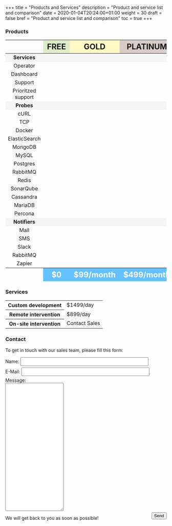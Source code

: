 +++
title = "Products and Services"
description = "Product and service list and comparison"
date = 2020-01-04T20:24:00+01:00
weight = 30
draft = false
bref = "Product and service list and comparison"
toc = true
+++

<style type="text/css">
table.product th, table.product td {
  text-align: center;
}

.product-offer-free {
  background-color: #DCEDC8;
  font-weight: bold;
  font-size: 1.5em;
}

.product-offer-gold {
  background-color: #FFF9C4;
  font-weight: bold;
  font-size: 1.5em;
}

.product-offer-platinum {
  background-color: #D7CCC8;
  font-weight: bold;
  font-size: 1.5em;
}

.product-offer-header {
  background-color: #F5F5F5;
  font-weight: bold;
}

.product-offer-footer th {
  background-color: #64C1FF;
  color: white;
  font-weight: bold;
  font-size: 1.5em;
}

.product-available {
  color: #00C853;
}

.product-unavailable {
  color: #DD2C00;
}

table.service {
}

table.service th {
  font-weight: bold;
  text-align: center;
}

form .control-group {
  display: block;
}

form .control-group label {
  display: inline;
}

form .control-group input {
  display: inline;
  width: 400px;
  height: 2em;
  margin-bottom: 5px;
}

form .control-group textarea {
  display: block;
  height: 400px;
  margin-bottom: 5px;
}

form .control-group button {
  float: right;
}
</style>

### Products

<table class="product">
  <thead>
    <tr>
      <th></th>
      <th class="product-offer-free">FREE</th>
      <th class="product-offer-gold">GOLD</th>
      <th class="product-offer-platinum">PLATINUM</th>
    </tr>
  </thead>

  <tbody>
    <tr class="product-offer-header">
      <td>Services</td>
      <td></td>
      <td></td>
      <td></td>
    </tr>
    <tr>
      <td>Operator</td>
      <td class="product-available"><i class="fas fa-check"></i></td>
      <td class="product-available"><i class="fas fa-check"></i></td>
      <td class="product-available"><i class="fas fa-check"></i></td>
    </tr>
    <tr>
      <td>Dashboard</td>
      <td class="product-available"><i class="fas fa-check"></i></td>
      <td class="product-available"><i class="fas fa-check"></i></td>
      <td class="product-available"><i class="fas fa-check"></i></td>
    </tr>
    <tr>
      <td>Support</td>
      <td class="product-unavailable"><i class="fas fa-times"></i></td>
      <td class="product-available"><i class="fas fa-check"></i></td>
      <td class="product-available"><i class="fas fa-check"></i></td>
    </tr>
    <tr>
      <td>Prioritzed support</td>
      <td class="product-unavailable"><i class="fas fa-times"></i></td>
      <td class="product-unavailable"><i class="fas fa-times"></i></td>
      <td class="product-available"><i class="fas fa-check"></i></td>
    </tr>
    <tr class="product-offer-header">
      <td>Probes</td>
      <td></td>
      <td></td>
      <td></td>
    </tr>
    <tr>
      <td>cURL</td>
      <td class="product-available"><i class="fas fa-check"></i></td>
      <td class="product-available"><i class="fas fa-check"></i></td>
      <td class="product-available"><i class="fas fa-check"></i></td>
    </tr>
    <tr>
      <td>TCP</td>
      <td class="product-available"><i class="fas fa-check"></i></td>
      <td class="product-available"><i class="fas fa-check"></i></td>
      <td class="product-available"><i class="fas fa-check"></i></td>
    </tr>
    <tr>
      <td>Docker</td>
      <td class="product-unavailable"><i class="fas fa-times"></i></td>
      <td class="product-available"><i class="fas fa-check"></i></td>
      <td class="product-available"><i class="fas fa-check"></i></td>
    </tr>
    <tr>
      <td>ElasticSearch</td>
      <td class="product-unavailable"><i class="fas fa-times"></i></td>
      <td class="product-available"><i class="fas fa-check"></i></td>
      <td class="product-available"><i class="fas fa-check"></i></td>
    </tr>
    <tr>
      <td>MongoDB</td>
      <td class="product-unavailable"><i class="fas fa-times"></i></td>
      <td class="product-available"><i class="fas fa-check"></i></td>
      <td class="product-available"><i class="fas fa-check"></i></td>
    </tr>
    <tr>
      <td>MySQL</td>
      <td class="product-unavailable"><i class="fas fa-times"></i></td>
      <td class="product-available"><i class="fas fa-check"></i></td>
      <td class="product-available"><i class="fas fa-check"></i></td>
    </tr>
    <tr>
      <td>Postgres</td>
      <td class="product-unavailable"><i class="fas fa-times"></i></td>
      <td class="product-available"><i class="fas fa-check"></i></td>
      <td class="product-available"><i class="fas fa-check"></i></td>
    </tr>
    <tr>
      <td>RabbitMQ</td>
      <td class="product-unavailable"><i class="fas fa-times"></i></td>
      <td class="product-available"><i class="fas fa-check"></i></td>
      <td class="product-available"><i class="fas fa-check"></i></td>
    </tr>
    <tr>
      <td>Redis</td>
      <td class="product-unavailable"><i class="fas fa-times"></i></td>
      <td class="product-available"><i class="fas fa-check"></i></td>
      <td class="product-available"><i class="fas fa-check"></i></td>
    </tr>
    <tr>
      <td>SonarQube</td>
      <td class="product-unavailable"><i class="fas fa-times"></i></td>
      <td class="product-available"><i class="fas fa-check"></i></td>
      <td class="product-available"><i class="fas fa-check"></i></td>
    </tr>
    <tr>
      <td>Cassandra</td>
      <td class="product-unavailable"><i class="fas fa-times"></i></td>
      <td class="product-unavailable"><i class="fas fa-times"></i></td>
      <td class="product-available"><i class="fas fa-check"></i></td>
    </tr>
    <tr>
      <td>MariaDB</td>
      <td class="product-unavailable"><i class="fas fa-times"></i></td>
      <td class="product-unavailable"><i class="fas fa-times"></i></td>
      <td class="product-available"><i class="fas fa-check"></i></td>
    </tr>
    <tr>
      <td>Percona</td>
      <td class="product-unavailable"><i class="fas fa-times"></i></td>
      <td class="product-unavailable"><i class="fas fa-times"></i></td>
      <td class="product-available"><i class="fas fa-check"></i></td>
    </tr>
    <tr class="product-offer-header">
      <td>Notifiers</td>
      <td></td>
      <td></td>
      <td></td>
    </tr>
    <tr>
      <td>Mail</td>
      <td class="product-available"><i class="fas fa-check"></i></td>
      <td class="product-available"><i class="fas fa-check"></i></td>
      <td class="product-available"><i class="fas fa-check"></i></td>
    </tr>
    <tr>
      <td>SMS</td>
      <td class="product-unavailable"><i class="fas fa-times"></i></td>
      <td class="product-available"><i class="fas fa-check"></i></td>
      <td class="product-available"><i class="fas fa-check"></i></td>
    </tr>
    <tr>
      <td>Slack</td>
      <td class="product-unavailable"><i class="fas fa-times"></i></td>
      <td class="product-available"><i class="fas fa-check"></i></td>
      <td class="product-available"><i class="fas fa-check"></i></td>
    </tr>
    <tr>
      <td>RabbitMQ</td>
      <td class="product-unavailable"><i class="fas fa-times"></i></td>
      <td class="product-available"><i class="fas fa-check"></i></td>
      <td class="product-available"><i class="fas fa-check"></i></td>
    </tr>
    <tr>
      <td>Zapier</td>
      <td class="product-unavailable"><i class="fas fa-times"></i></td>
      <td class="product-unavailable"><i class="fas fa-times"></i></td>
      <td class="product-available"><i class="fas fa-check"></i></td>
    </tr>
  </tbody>
  <tfoot>
    <tr class="product-offer-footer">
      <td></td>
      <th>$0</th>
      <th>$99/month</th>
      <th>$499/month</th>
    </tr>
  </tfoot>
</table>

### Services

<table class="service">
  <tr>
    <th>Custom development</th>
    <td>$1499/day</td>
  </tr>
  <tr>
    <th>Remote intervention</th>
    <td>$899/day</td>
  </tr>
  <tr>
    <th>On-site intervention</th>
    <td>Contact Sales</td>
  </tr>
</table>

### Contact

To get in touch with our sales team, please fill this form:

<form action="https://getform.io/f/db923fad-2d3a-4a6e-9040-f035bf049cf9" method="POST">
  <div class="control-group">
    <label for="name">Name:</label>
    <input id="name" type="text" name="name" />
  </div>
  <div class="control-group">
    <label for="email">E-Mail:</label>
    <input id="email" type="email" name="email" />
  </div>
  <div class="control-group">
    <label for="message">Message:</label>
    <textarea id="message" type="text" name="message"></textarea>
  </div>
  <div class="control-group">
    <button type="submit">Send</button>
  </div>
</form>

We will get back to you as soon as possible!
